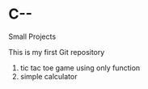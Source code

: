 # C--
Small Projects

This is my first Git repository 

1. tic tac toe game using only function
2. simple calculator

